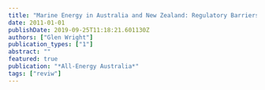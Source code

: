 ```yaml
---
title: "Marine Energy in Australia and New Zealand: Regulatory Barriers and Policy Measures"
date: 2011-01-01
publishDate: 2019-09-25T11:18:21.601130Z
authors: ["Glen Wright"]
publication_types: ["1"]
abstract: ""
featured: true
publication: "*All-Energy Australia*"
tags: ["reviw"]
---
```


